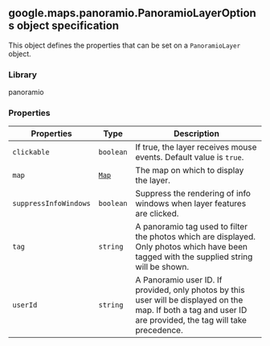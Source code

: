 <h2 id="PanoramioLayerOptions">
google.maps.panoramio.PanoramioLayerOptions
object specification
</h2><p>This object defines the properties that can be set on a <code>PanoramioLayer</code> object.</p><h3 id="devsite_header_255">Library</h3><p>panoramio</p><h3 id="devsite_header_256">Properties</h3><table summary="interface PanoramioLayerOptions - Properties" width="100%">
<thead>
<tr><th>Properties</th>
<th>Type</th>
<th>Description</th>
</tr></thead>
<tbody>
<tr>
<td><code>clickable</code></td>
<td><code>boolean</code></td>
<td>If true, the layer receives mouse events. Default value is <code>true</code>.</td>
</tr>
<tr>
<td><code>map</code></td>
<td><code><a href="https://github.com/amenadiel/google-maps-documentation/blob/master/docs/google.maps.Map.md">Map</a></code></td>
<td>The map on which to display the layer.</td>
</tr>
<tr>
<td><code>suppressInfoWindows</code></td>
<td><code>boolean</code></td>
<td>Suppress the rendering of info windows when layer features are clicked.</td>
</tr>
<tr>
<td><code>tag</code></td>
<td><code>string</code></td>
<td>A panoramio tag used to filter the photos which are displayed. Only photos which have been tagged with the supplied string will be shown.</td>
</tr>
<tr>
<td><code>userId</code></td>
<td><code>string</code></td>
<td>A Panoramio user ID. If provided, only photos by this user will be displayed on the map. If both a tag and user ID are provided, the tag will take precedence.</td>
</tr>
</tbody>
</table>